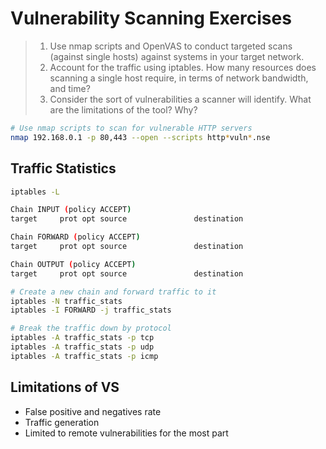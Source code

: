 # Vulnerability Scanning Exercises

> 1. Use nmap scripts and OpenVAS to conduct targeted scans (against single hosts)
against systems in your target network.
> 2. Account for the traffic using iptables. How many resources does scanning a
single host require, in terms of network bandwidth, and time?
> 3. Consider the sort of vulnerabilities a scanner will identify. What are the
limitations of the tool? Why?

```bash
# Use nmap scripts to scan for vulnerable HTTP servers
nmap 192.168.0.1 -p 80,443 --open --scripts http*vuln*.nse
```

## Traffic Statistics

```bash
iptables -L

Chain INPUT (policy ACCEPT)
target     prot opt source               destination         

Chain FORWARD (policy ACCEPT)
target     prot opt source               destination         

Chain OUTPUT (policy ACCEPT)
target     prot opt source               destination

# Create a new chain and forward traffic to it
iptables -N traffic_stats
iptables -I FORWARD -j traffic_stats

# Break the traffic down by protocol
iptables -A traffic_stats -p tcp
iptables -A traffic_stats -p udp
iptables -A traffic_stats -p icmp
```

## Limitations of VS

* False positive and negatives rate
* Traffic generation
* Limited to remote vulnerabilities for the most part
